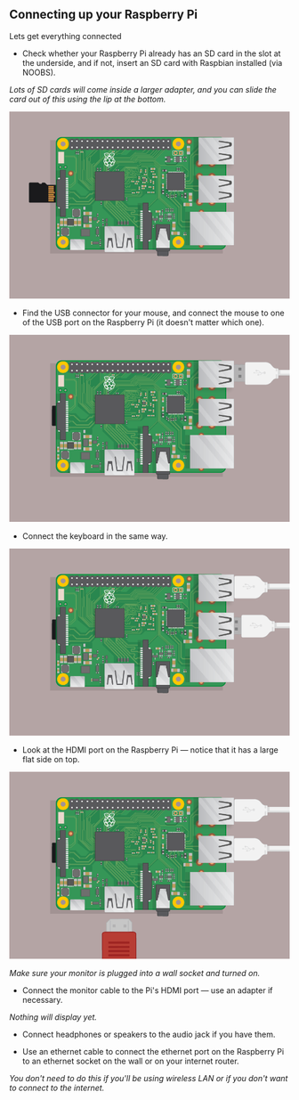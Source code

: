 ## Connecting up your Raspberry Pi

Lets get everything connected

+ Check whether your Raspberry Pi already has an SD card in the slot at the underside, and if not, insert an SD card with Raspbian installed (via NOOBS). 

_Lots of SD cards will come inside a larger adapter, and you can slide the card out of this using the lip at the bottom._

![screenshot](images/pi-sd.png)

+ Find the USB connector for your mouse, and connect the mouse to one of the USB port on the Raspberry Pi (it doesn't matter which one).

![screenshot](images/pi-mouse.png)

+ Connect the keyboard in the same way.

![screenshot](images/pi-keyboard.png)

+ Look at the HDMI port on the Raspberry Pi — notice that it has a large flat side on top.

![screenshot](images/pi-hdmi.png)

_Make sure your monitor is plugged into a wall socket and turned on._

+ Connect the monitor cable to the Pi's HDMI port — use an adapter if necessary.

_Nothing will display yet._

+ Connect headphones or speakers to the audio jack if you have them.

+ Use an ethernet cable to connect the ethernet port on the Raspberry Pi to an ethernet socket on the wall or on your internet router. 

_You don't need to do this if you'll be using wireless LAN or if you don't want to connect to the internet._
